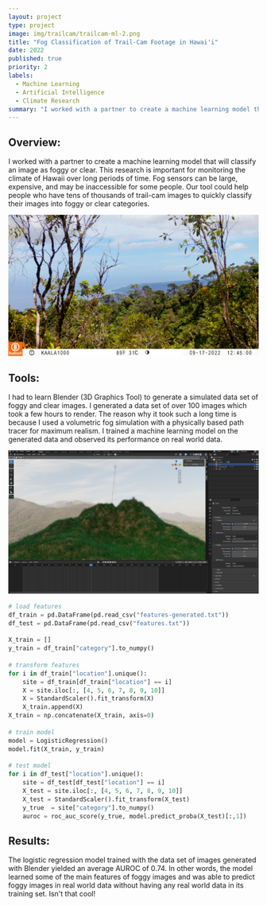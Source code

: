 ```yaml
---
layout: project
type: project
image: img/trailcam/trailcam-ml-2.png
title: "Fog Classification of Trail-Cam Footage in Hawai'i"
date: 2022
published: true
priority: 2
labels:
  - Machine Learning
  - Artificial Intelligence
  - Climate Research
summary: "I worked with a partner to create a machine learning model that will classify an image as foggy or clear."
---
```


## Overview:
I worked with a partner to create a machine learning model that will classify an image as foggy or clear. This research is important for monitoring the climate of Hawaii over long periods of time. Fog sensors can be large, expensive, and may be inaccessible for some people. Our tool could help people who have tens of thousands of trail-cam images to quickly classify their images into foggy or clear categories.

<img src="../img/trailcam/kaala-clear.jpg" width="800">

## Tools:
I had to learn Blender (3D Graphics Tool) to generate a simulated data set of foggy and clear images. I generated a data set of over 100 images which took a few hours to render. The reason why it took such a long time is because I used a volumetric fog simulation with a physically based path tracer for maximum realism. I trained a machine learning model on the generated data and observed its performance on real world data.

<img src="../img/trailcam/blender-clear.png" width="800">

```python
# load features
df_train = pd.DataFrame(pd.read_csv("features-generated.txt"))
df_test = pd.DataFrame(pd.read_csv("features.txt"))

X_train = []
y_train = df_train["category"].to_numpy()

# transform features
for i in df_train["location"].unique():
    site = df_train[df_train["location"] == i]
    X = site.iloc[:, [4, 5, 6, 7, 8, 9, 10]]
    X = StandardScaler().fit_transform(X)
    X_train.append(X)
X_train = np.concatenate(X_train, axis=0)

# train model
model = LogisticRegression()
model.fit(X_train, y_train)

# test model
for i in df_test["location"].unique():
    site = df_test[df_test["location"] == i]
    X_test = site.iloc[:, [4, 5, 6, 7, 8, 9, 10]]
    X_test = StandardScaler().fit_transform(X_test)
    y_true  = site["category"].to_numpy()
    auroc = roc_auc_score(y_true, model.predict_proba(X_test)[:,1])
```

## Results:
The logistic regression model trained with the data set of images generated with Blender yielded an average AUROC of 0.74. In other words, the model learned some of the main features of foggy images and was able to predict foggy images in real world data without having any real world data in its training set. Isn't that cool!